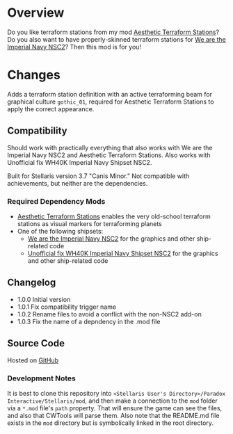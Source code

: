# Overview

Do you like terraform stations from my mod [Aesthetic Terraform Stations](https://steamcommunity.com/sharedfiles/filedetails/?id=2622411084)?  Do you also want to have properly-skinned terraform stations for [We are the Imperial Navy NSC2](https://steamcommunity.com/sharedfiles/filedetails/?id=2079926133)?  Then this mod is for you!

# Changes

Adds a terraform station definition with an active terraforming beam for graphical culture `gothic_01`, required for Aesthetic Terraform Stations to apply the correct appearance.

## Compatibility

Should work with practically everything that also works with We are the Imperial Navy NSC2 and Aesthetic Terraform Stations. Also works with Unofficial fix WH40K Imperial Navy Shipset NSC2.

Built for Stellaris version 3.7 "Canis Minor."  Not compatible with achievements, but neither are the dependencies.

### Required Dependency Mods

* [Aesthetic Terraform Stations](https://steamcommunity.com/sharedfiles/filedetails/?id=2622411084) enables the very old-school terraform stations as visual markers for terraforming planets
* One of the following shipsets:
    * [We are the Imperial Navy NSC2](https://steamcommunity.com/sharedfiles/filedetails/?id=2079926133) for the graphics and other ship-related code
    * [Unofficial fix WH40K Imperial Navy Shipset NSC2](https://steamcommunity.com/sharedfiles/filedetails/?id=2937845657) for the graphics and other ship-related code

## Changelog

* 1.0.0 Initial version
* 1.0.1 Fix compatibility trigger name
* 1.0.2 Rename files to avoid a conflict with the non-NSC2 add-on
* 1.0.3 Fix the name of a depndency in the .mod file

## Source Code

Hosted on [GitHub](https://github.com/corsairmarks/wh40k_nsc2_shipset_terraform_station_aesthetic)

### Development Notes

It is best to clone this repository into `<Stellaris User's Directory>/Paradox Interactive/Stellaris/mod`, and then make a connection to the `mod` folder via a `*.mod` file's `path` property.  That will ensure the game can see the files, and also that CWTools will parse them.  Also note that the README.md file exists in the `mod` directory but is symbolically linked in the root directory.